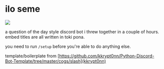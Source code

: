 # ilo seme

<img src="https://i.imgur.com/eu4iyns.png" />

a question of the day style discord bot i threw together in a couple of hours.  
embed titles are all written in toki pona.

you need to run `/setup` before you're able to do anything else.

template/boilerplate from [https://github.com/kkrypt0nn/Python-Discord-Bot-Template/tree/master/cogs/slash](kkrypt0nn)
